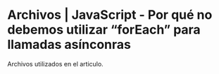 # Archivos | JavaScript - Por qué no debemos utilizar “forEach” para llamadas asínconras
Archivos utilizados en el articulo. 


